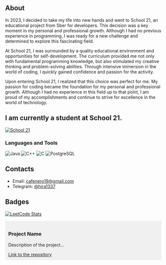 ## About

In 2023, I decided to take my life into new hands and went to School 21, an educational project from Sber for developers. This decision was a key moment in my personal and professional growth. Although I had no previous experience in programming, I was ready for a new challenge and determined to explore this fascinating field.

At School 21, I was surrounded by a quality educational environment and opportunities for self-development. The curriculum provided me not only with fundamental programming knowledge, but also stimulated my creative thinking and problem-solving abilities. Through intensive immersion in the world of coding, I quickly gained confidence and passion for the activity.

Upon entering School 21, I realized that this choice was perfect for me. My passion for coding became the foundation for my personal and professional growth. Although I had no experience in this field up to that point, I am proud of my accomplishments and continue to strive for excellence in the world of technology.

## I am currently a student at School 21. 
[![School 21](https://pbs.twimg.com/profile_images/1067064526896545792/TIPYe1lI_400x400.jpg)](https://21-school.ru/)

### Languages and Tools 
![Java](https://ziadoua.github.io/m3-Markdown-Badges/badges/Java/java1.svg)
![C++](https://ziadoua.github.io/m3-Markdown-Badges/badges/C++/c++1.svg)
![C](https://ziadoua.github.io/m3-Markdown-Badges/badges/C/c1.svg)
![PostgreSQL](https://ziadoua.github.io/m3-Markdown-Badges/badges/PostgreSQL/postgresql1.svg) 

## Contacts

* Email: [cafenero19@gmail.com](mailto:cafenero19@gmail.com)
* Telegram: [@hira1337](https://t.me/hira1337)

## Badges
[![LeetCode Stats](https://leetcode.card.workers.dev/Hira228?theme=dark&font=source_code_pro&extension=null)](https://leetcode.com/Hira228/)

<div style="background-color: #f0f0f0; padding: 10px;">
    <h3>Project Name</h3>
    <p>Description of the project...</p>
    <a href="https://github.com/Hira228/JavaBootcamp07">Link to the repository</a>
</div>

<!-- ## How is it going? Very well... -->
